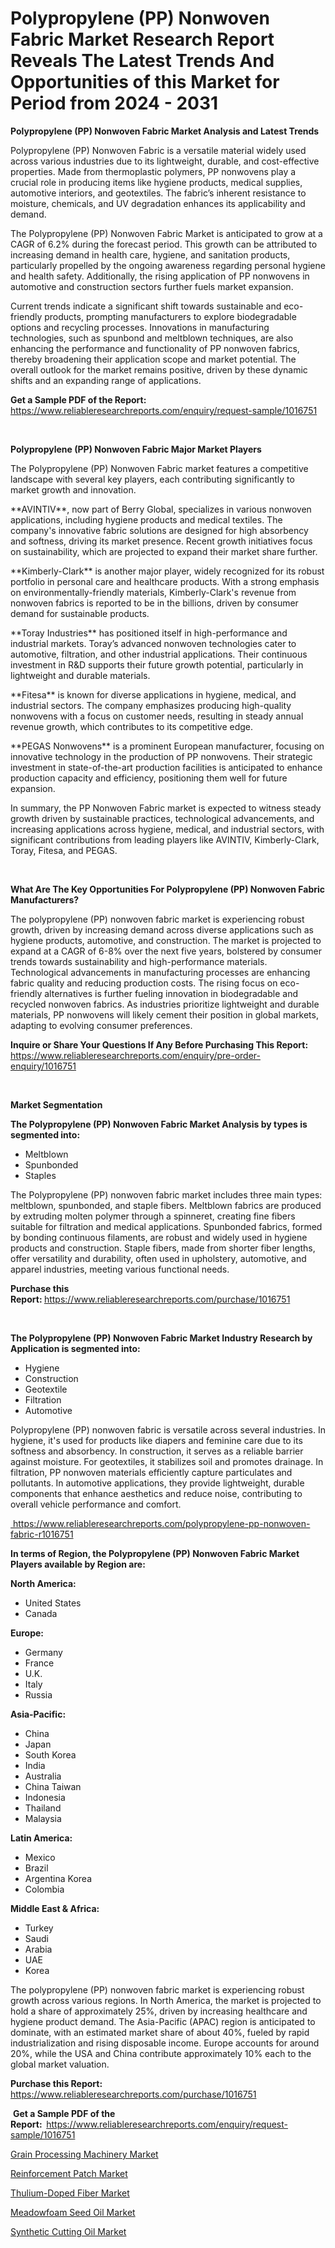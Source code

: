 <p><h1>Polypropylene (PP) Nonwoven Fabric Market Research Report Reveals The Latest Trends And Opportunities of this Market for Period from 2024 - 2031</h1></p><p><strong>Polypropylene (PP) Nonwoven Fabric Market Analysis and Latest Trends</strong></p>
<p><p>Polypropylene (PP) Nonwoven Fabric is a versatile material widely used across various industries due to its lightweight, durable, and cost-effective properties. Made from thermoplastic polymers, PP nonwovens play a crucial role in producing items like hygiene products, medical supplies, automotive interiors, and geotextiles. The fabric’s inherent resistance to moisture, chemicals, and UV degradation enhances its applicability and demand.</p><p>The Polypropylene (PP) Nonwoven Fabric Market is anticipated to grow at a CAGR of 6.2% during the forecast period. This growth can be attributed to increasing demand in health care, hygiene, and sanitation products, particularly propelled by the ongoing awareness regarding personal hygiene and health safety. Additionally, the rising application of PP nonwovens in automotive and construction sectors further fuels market expansion. </p><p>Current trends indicate a significant shift towards sustainable and eco-friendly products, prompting manufacturers to explore biodegradable options and recycling processes. Innovations in manufacturing technologies, such as spunbond and meltblown techniques, are also enhancing the performance and functionality of PP nonwoven fabrics, thereby broadening their application scope and market potential. The overall outlook for the market remains positive, driven by these dynamic shifts and an expanding range of applications.</p></p>
<p><strong>Get a Sample PDF of the Report:&nbsp;</strong> <a href="https://www.reliableresearchreports.com/enquiry/request-sample/1016751">https://www.reliableresearchreports.com/enquiry/request-sample/1016751</a></p>
<p>&nbsp;</p>
<p><strong>Polypropylene (PP) Nonwoven Fabric Major Market Players</strong></p>
<p><p>The Polypropylene (PP) Nonwoven Fabric market features a competitive landscape with several key players, each contributing significantly to market growth and innovation. </p><p>**AVINTIV**, now part of Berry Global, specializes in various nonwoven applications, including hygiene products and medical textiles. The company's innovative fabric solutions are designed for high absorbency and softness, driving its market presence. Recent growth initiatives focus on sustainability, which are projected to expand their market share further.</p><p>**Kimberly-Clark** is another major player, widely recognized for its robust portfolio in personal care and healthcare products. With a strong emphasis on environmentally-friendly materials, Kimberly-Clark's revenue from nonwoven fabrics is reported to be in the billions, driven by consumer demand for sustainable products. </p><p>**Toray Industries** has positioned itself in high-performance and industrial markets. Toray’s advanced nonwoven technologies cater to automotive, filtration, and other industrial applications. Their continuous investment in R&D supports their future growth potential, particularly in lightweight and durable materials.</p><p>**Fitesa** is known for diverse applications in hygiene, medical, and industrial sectors. The company emphasizes producing high-quality nonwovens with a focus on customer needs, resulting in steady annual revenue growth, which contributes to its competitive edge.</p><p>**PEGAS Nonwovens** is a prominent European manufacturer, focusing on innovative technology in the production of PP nonwovens. Their strategic investment in state-of-the-art production facilities is anticipated to enhance production capacity and efficiency, positioning them well for future expansion.</p><p>In summary, the PP Nonwoven Fabric market is expected to witness steady growth driven by sustainable practices, technological advancements, and increasing applications across hygiene, medical, and industrial sectors, with significant contributions from leading players like AVINTIV, Kimberly-Clark, Toray, Fitesa, and PEGAS.</p></p>
<p>&nbsp;</p>
<p><strong>What Are The Key Opportunities For Polypropylene (PP) Nonwoven Fabric Manufacturers?</strong></p>
<p><p>The polypropylene (PP) nonwoven fabric market is experiencing robust growth, driven by increasing demand across diverse applications such as hygiene products, automotive, and construction. The market is projected to expand at a CAGR of 6-8% over the next five years, bolstered by consumer trends towards sustainability and high-performance materials. Technological advancements in manufacturing processes are enhancing fabric quality and reducing production costs. The rising focus on eco-friendly alternatives is further fueling innovation in biodegradable and recycled nonwoven fabrics. As industries prioritize lightweight and durable materials, PP nonwovens will likely cement their position in global markets, adapting to evolving consumer preferences.</p></p>
<p><strong>Inquire or Share Your Questions If Any Before Purchasing This Report:</strong> <a href="https://www.reliableresearchreports.com/enquiry/pre-order-enquiry/1016751">https://www.reliableresearchreports.com/enquiry/pre-order-enquiry/1016751</a></p>
<p>&nbsp;</p>
<p><strong>Market Segmentation</strong></p>
<p><strong>The Polypropylene (PP) Nonwoven Fabric Market Analysis by types is segmented into:</strong></p>
<p><ul><li>Meltblown</li><li>Spunbonded</li><li>Staples</li></ul></p>
<p><p>The Polypropylene (PP) nonwoven fabric market includes three main types: meltblown, spunbonded, and staple fibers. Meltblown fabrics are produced by extruding molten polymer through a spinneret, creating fine fibers suitable for filtration and medical applications. Spunbonded fabrics, formed by bonding continuous filaments, are robust and widely used in hygiene products and construction. Staple fibers, made from shorter fiber lengths, offer versatility and durability, often used in upholstery, automotive, and apparel industries, meeting various functional needs.</p></p>
<p><strong>Purchase this Report:&nbsp;</strong><a href="https://www.reliableresearchreports.com/purchase/1016751">https://www.reliableresearchreports.com/purchase/1016751</a></p>
<p>&nbsp;</p>
<p><strong>The Polypropylene (PP) Nonwoven Fabric Market Industry Research by Application is segmented into:</strong></p>
<p><ul><li>Hygiene</li><li>Construction</li><li>Geotextile</li><li>Filtration</li><li>Automotive</li></ul></p>
<p><p>Polypropylene (PP) nonwoven fabric is versatile across several industries. In hygiene, it's used for products like diapers and feminine care due to its softness and absorbency. In construction, it serves as a reliable barrier against moisture. For geotextiles, it stabilizes soil and promotes drainage. In filtration, PP nonwoven materials efficiently capture particulates and pollutants. In automotive applications, they provide lightweight, durable components that enhance aesthetics and reduce noise, contributing to overall vehicle performance and comfort.</p></p>
<p><a href="https://www.reliableresearchreports.com/polypropylene-pp-nonwoven-fabric-r1016751">&nbsp;https://www.reliableresearchreports.com/polypropylene-pp-nonwoven-fabric-r1016751</a></p>
<p><strong>In terms of Region, the Polypropylene (PP) Nonwoven Fabric Market Players available by Region are:</strong></p>
<p>
    <p> <strong> North America: </strong>
        <ul>
            <li>United States</li>
            <li>Canada</li>
        </ul>
        </p> 
    <p> <strong> Europe: </strong>
        <ul>
            <li>Germany</li>
            <li>France</li>
            <li>U.K.</li>
            <li>Italy</li>
            <li>Russia</li>
        </ul>
        </p> 
    <p> <strong> Asia-Pacific: </strong>
        <ul>
            <li>China</li>
            <li>Japan</li>
            <li>South Korea</li>
            <li>India</li>
            <li>Australia</li>
            <li>China Taiwan</li>
            <li>Indonesia</li>
            <li>Thailand</li>
            <li>Malaysia</li>
        </ul>
        </p> 
    <p> <strong> Latin America: </strong>
        <ul>
            <li>Mexico</li>
            <li>Brazil</li>
            <li>Argentina Korea</li>
            <li>Colombia</li>
        </ul>
        </p> 
    <p> <strong> Middle East & Africa: </strong>
        <ul>
            <li>Turkey</li>
            <li>Saudi</li>
            <li>Arabia</li>
            <li>UAE</li>
            <li>Korea</li>
        </ul>
    </p>
    </p>
<p><p>The polypropylene (PP) nonwoven fabric market is experiencing robust growth across various regions. In North America, the market is projected to hold a share of approximately 25%, driven by increasing healthcare and hygiene product demand. The Asia-Pacific (APAC) region is anticipated to dominate, with an estimated market share of about 40%, fueled by rapid industrialization and rising disposable income. Europe accounts for around 20%, while the USA and China contribute approximately 10% each to the global market valuation.</p></p>
<p><strong>Purchase this Report: </strong><a href="https://www.reliableresearchreports.com/purchase/1016751">https://www.reliableresearchreports.com/purchase/1016751</a></p>
<p>&nbsp;<strong>Get a Sample PDF of the Report:&nbsp;&nbsp;</strong><a href="https://www.reliableresearchreports.com/enquiry/request-sample/1016751">https://www.reliableresearchreports.com/enquiry/request-sample/1016751</a></p>
<p><strong></strong></p>
<p><p><a href="https://github.com/napierswinnyfg/Market-Research-Report-List-1/blob/main/grain-processing-machinery-market.md">Grain Processing Machinery Market</a></p><p><a href="https://www.linkedin.com/pulse/market-forecast-global-reinforcement-patch-trends-impact-analysis-wywfc?trackingId=HZeREtTWSy%2Bii2MUZO%2FfiQ%3D%3D">Reinforcement Patch Market</a></p><p><a href="https://issuu.com/reportprime-2/docs/thulium-doped-fiber-market-size-203_fffa29dbb2a2a1">Thulium-Doped Fiber Market</a></p><p><a href="https://issuu.com/reportprime-2/docs/meadowfoam-seed-oil-market-size-203_6c1c467d3a3a9d">Meadowfoam Seed Oil Market</a></p><p><a href="https://medium.com/@jewelmohr25/the-market-study-covers-the-synthetic-cutting-oil-market-across-various-segments-cb93dc95baa6">Synthetic Cutting Oil Market</a></p></p>